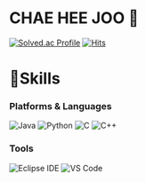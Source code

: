 # CHAE HEE JOO 👋
[![Solved.ac Profile](http://mazassumnida.wtf/api/v2/generate_badge?boj=heejoo0203)](https://solved.ac/heejoo0203/)
[![Hits](https://hits.seeyoufarm.com/api/count/incr/badge.svg?url=https%3A%2F%2Fgithub.com%2Fheejoo0203&count_bg=%23AEBBFF&title_bg=%230068FF&icon=&icon_color=%23E7E7E7&title=hits&edge_flat=false)](https://hits.seeyoufarm.com)
# 💪Skills
### Platforms & Languages
![Java](https://img.shields.io/badge/Java-007396.svg?&style=for-the-badge&logo=Java&logoColor=white)
![Python](https://img.shields.io/badge/Python-3776AB.svg?&style=for-the-badge&logo=Python&logoColor=white)
![C](https://img.shields.io/badge/C-00B1E7.svg?&style=for-the-badge&logo=C&logoColor=white)
![C++](https://img.shields.io/badge/C++-00599C.svg?&style=for-the-badge&logo=cplusplus&logoColor=white)
### Tools
![Eclipse IDE](https://img.shields.io/badge/Eclipse%20IDE-2C2255.svg?&style=for-the-badge&logo=Eclipse%20IDE&logoColor=white)
![VS Code](https://img.shields.io/badge/Vs%20Code-007ACC.svg?&style=for-the-badge&logo=Visual%20Studio%20Code&logoColor=white)
<!--
**heejoo0203/heejoo0203** is a ✨ _special_ ✨ repository because its `README.md` (this file) appears on your GitHub profile.

Here are some ideas to get you started:

- 🔭 I’m currently working on ...
- 🌱 I’m currently learning ...
- 👯 I’m looking to collaborate on ...
- 🤔 I’m looking for help with ...
- 💬 Ask me about ...
- 📫 How to reach me: ...
- 😄 Pronouns: ...
- ⚡ Fun fact: ...
-->
